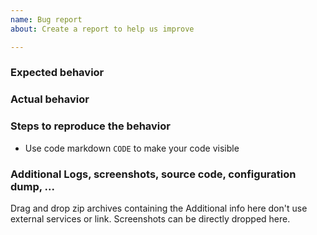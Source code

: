 ```yaml
---
name: Bug report
about: Create a report to help us improve

---
```


<!-- This template is meant for GENERAL bug reports.

Please be as descriptive as possible
-->

### Expected behavior

### Actual behavior

### Steps to reproduce the behavior

- Use code markdown `CODE` to make your code visible

<!-- ADDITIONAL CONTEXT -->

### Additional Logs, screenshots, source code, configuration dump, ...

Drag and drop zip archives containing the Additional info here don't use external services or link.
Screenshots can be directly dropped here.
